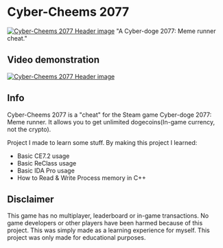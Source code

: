 # Cyber-Cheems 2077
 [![Cyber-Cheems 2077 Header image](https://i.imgur.com/u5JCxcK.png)](https://github.com/ricozyx/Cyber-Cheems-2077 "Cyber-Cheems 2077")
"A Cyber-doge 2077: Meme runner cheat."

## Video demonstration
 [![Cyber-Cheems 2077 Header image](https://i.imgur.com/FhnBwO6.png)](https://www.youtube.com/watch?v=mUq0KEPeJKA "Click to watch this video")
## Info
Cyber-Cheems 2077 is a "cheat" for the Steam game Cyber-doge 2077: Meme runner. It allows you to get unlimited dogecoins(In-game currency, not the crypto).

Project I made to learn some stuff. By making this project I learned:
- Basic CE7.2 usage
- Basic ReClass usage
- Basic IDA Pro usage
- How to Read & Write Process memory in C++

## Disclaimer
This game has no multiplayer, leaderboard or in-game transactions. No game developers or other players have been harmed because of this project. This was simply made as a learning experience for myself. This project was only made for educational purposes.
